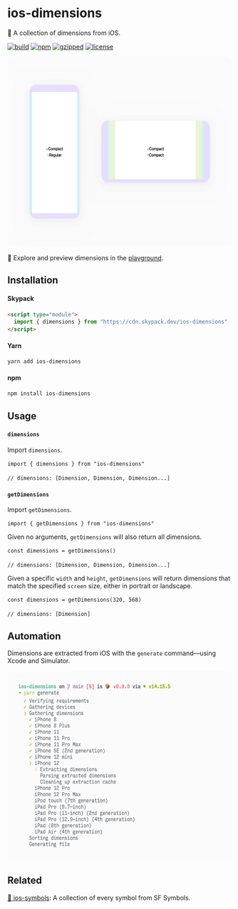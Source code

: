# ios-dimensions

📏 ️A collection of dimensions from iOS.

[![build](https://github.com/bouchenoiremarc/ios-dimensions/actions/workflows/ci.yml/badge.svg?branch=main)](https://github.com/bouchenoiremarc/ios-dimensions/actions/workflows/ci.yml) [![npm](https://img.shields.io/npm/v/ios-dimensions?color=%230cf)](https://www.npmjs.com/package/ios-dimensions) [![gzipped](https://img.shields.io/bundlephobia/minzip/ios-dimensions?label=gzipped&color=%2385f)](https://www.npmjs.com/package/ios-dimensions) [![license](https://img.shields.io/github/license/bouchenoiremarc/ios-dimensions?color=%23e4b)](https://github.com/bouchenoiremarc/ios-dimensions/blob/main/LICENSE)

<img src=".github/dimensions@2x.png" width="620" height="426">

🔗 Explore and preview dimensions in the [playground](https://www.marcbouchenoire.com/ios-dimensions).

## Installation

#### Skypack

```html
<script type="module">
  import { dimensions } from "https://cdn.skypack.dev/ios-dimensions"
</script>
```

#### Yarn

```sh
yarn add ios-dimensions
```

#### npm

```sh
npm install ios-dimensions
```

## Usage

#### `dimensions`

Import `dimensions`.

```tsx
import { dimensions } from "ios-dimensions"

// dimensions: [Dimension, Dimension, Dimension...]
```

#### `getDimensions`

Import `getDimensions`.

```tsx
import { getDimensions } from "ios-dimensions"
```

Given no arguments, `getDimensions` will also return all dimensions.

```tsx
const dimensions = getDimensions()

// dimensions: [Dimension, Dimension, Dimension...]
```

Given a specific `width` and `height`, `getDimensions` will return dimensions that match the specified `screen` size, either in portrait or landscape.

```tsx
const dimensions = getDimensions(320, 568)

// dimensions: [Dimension]
```

## Automation

Dimensions are extracted from iOS with the `generate` command—using Xcode and Simulator.

<img src=".github/generate@2x.png" width="620" height="426">

## Related

[🔣 ios-symbols](https://github.com/bouchenoiremarc/ios-symbols): A collection of every symbol from SF Symbols.
